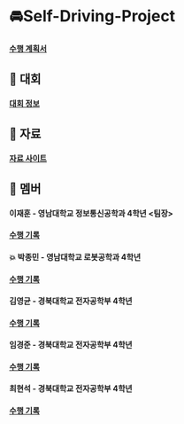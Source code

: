 # 🚘Self-Driving-Project
#### <a href="https://docs.google.com/document/d/1IUayn3Iwd6Q2cQbSXzq3wwh3GvN1OAu5RGB_o0dagMg/edit?pli=1" >수행 계획서</a>

## 🏁 대회
#### <a href="https://github.com/PJmin2/Self-Driving-Project/wiki/%EB%8C%80%ED%9A%8C%EC%A0%95%EB%B3%B4" >대회 정보</a>

## 📜 자료
#### <a href="https://github.com/PJmin2/Self-Driving-Project/wiki/%EC%9E%90%EB%A3%8C-%EC%82%AC%EC%9D%B4%ED%8A%B8" >자료 사이트</a>

## 🤝 멤버
#### 이재훈 - 영남대학교 정보통신공학과 4학년 <팀장>
#### <a href="본인 위키 주소" >수행 기록</a>

#### 💥 박종민 - 영남대학교 로봇공학과 4학년
#### <a href="https://github.com/PJmin2/Self-Driving-Project/wiki/%EC%9E%90%EB%A3%8C-%EC%A1%B0%EC%82%AC-%EB%B0%8F-%EC%A0%95%EB%A6%AC" >수행 기록</a>

#### 김영균 - 경북대학교 전자공학부 4학년
#### <a href="본인 위키 주소" >수행 기록</a>

#### 임경준 - 경북대학교 전자공학부 4학년
#### <a href="본인 위키 주소" >수행 기록</a>

#### 최현석 - 경북대학교 전자공학부 4학년
#### <a href="본인 위키 주소" >수행 기록</a>
